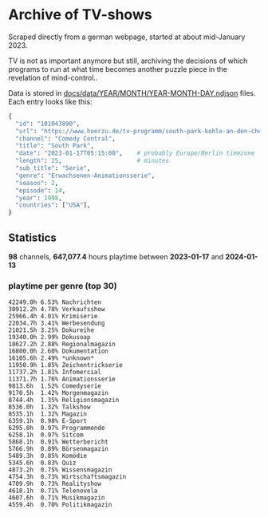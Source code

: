 # Archive of TV-shows

Scraped directly from a german webpage, started at about mid-January 2023.

TV is not as important anymore but still, archiving the decisions of which programs to run at what time
becomes another puzzle piece in the revelation of mind-control.. 

Data is stored in [docs/data/YEAR/MONTH/YEAR-MONTH-DAY.ndjson](docs/data/) files. 
Each entry looks like this:

```python
{
  "id": "181043890", 
  "url": "https://www.hoerzu.de/tv-programm/south-park-kohle-an-den-chefkoch/bid_181043890/", 
  "channel": "Comedy Central", 
  "title": "South Park", 
  "date": "2023-01-17T05:15:00",    # probably Europe/Berlin timezone 
  "length": 25,                     # minutes 
  "sub_title": "Serie", 
  "genre": "Erwachsenen-Animationsserie", 
  "season": 2, 
  "episode": 14, 
  "year": 1998, 
  "countries": ["USA"],
}
```

## Statistics

**98** channels, **647,077.4** hours playtime between **2023-01-17** and **2024-01-13**


### playtime per genre (top 30)

    42249.0h 6.53% Nachrichten
    30912.2h 4.78% Verkaufsshow
    25966.4h 4.01% Krimiserie
    22034.7h 3.41% Werbesendung
    21021.5h 3.25% Dokureihe
    19340.0h 2.99% Dokusoap
    18627.2h 2.88% Regionalmagazin
    16800.0h 2.60% Dokumentation
    16105.6h 2.49% *unknown*
    11950.9h 1.85% Zeichentrickserie
    11737.2h 1.81% Infomercial
    11371.7h 1.76% Animationsserie
    9813.6h  1.52% Comedyserie
    9170.5h  1.42% Morgenmagazin
    8744.4h  1.35% Religionsmagazin
    8536.0h  1.32% Talkshow
    8535.1h  1.32% Magazin
    6359.1h  0.98% E-Sport
    6295.0h  0.97% Programmende
    6258.1h  0.97% Sitcom
    5868.1h  0.91% Wetterbericht
    5766.9h  0.89% Börsenmagazin
    5489.3h  0.85% Komödie
    5345.6h  0.83% Quiz
    4873.2h  0.75% Wissensmagazin
    4754.3h  0.73% Wirtschaftsmagazin
    4709.9h  0.73% Realityshow
    4618.1h  0.71% Telenovela
    4607.6h  0.71% Musikmagazin
    4559.4h  0.70% Politikmagazin
